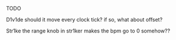 TODO

D1v1de 
    should it move every clock tick?
        if so, what about offset?

Str1ke
    the range knob in str1ker makes the bpm go to 0 somehow??